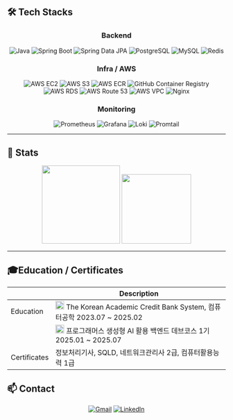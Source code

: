


## 🛠️ Tech Stacks
<div align="center">
  
### Backend
![Java](https://img.shields.io/badge/Java%2017-007396?style=for-the-badge&logo=openjdk&logoColor=white)
![Spring Boot](https://img.shields.io/badge/Spring%20Boot-6DB33F?style=for-the-badge&logo=springboot&logoColor=white)
![Spring Data JPA](https://img.shields.io/badge/Spring%20Data%20JPA-6DB33F?style=for-the-badge&logo=spring&logoColor=white)
![PostgreSQL](https://img.shields.io/badge/PostgreSQL-4169E1?style=for-the-badge&logo=postgresql&logoColor=white)
![MySQL](https://img.shields.io/badge/MySQL-4479A1?style=for-the-badge&logo=mysql&logoColor=white)
![Redis](https://img.shields.io/badge/Redis-DC382D?style=for-the-badge&logo=redis&logoColor=white)

### Infra / AWS
![AWS EC2](https://img.shields.io/badge/AWS%20EC2-FF9900?style=for-the-badge&logo=amazonaws&logoColor=white)
![AWS S3](https://img.shields.io/badge/AWS%20S3-569A31?style=for-the-badge&logo=amazons3&logoColor=white)
![AWS ECR](https://img.shields.io/badge/AWS%20ECR-232F3E?style=for-the-badge&logo=amazonaws&logoColor=white)
![GitHub Container Registry](https://img.shields.io/badge/GHCR-181717?style=for-the-badge&logo=github&logoColor=white)
![AWS RDS](https://img.shields.io/badge/AWS%20RDS-527FFF?style=for-the-badge&logo=amazonrds&logoColor=white)
![AWS Route 53](https://img.shields.io/badge/AWS%20Route%2053-7B3FBF?style=for-the-badge&logo=amazonroute53&logoColor=white)
![AWS VPC](https://img.shields.io/badge/AWS%20VPC-FF9900?style=for-the-badge&logo=aws&logoColor=white)
![Nginx](https://img.shields.io/badge/Nginx-009639?style=for-the-badge&logo=nginx&logoColor=white)

### Monitoring
![Prometheus](https://img.shields.io/badge/Prometheus-E6522C?style=for-the-badge&logo=prometheus&logoColor=white)
![Grafana](https://img.shields.io/badge/Grafana-F46800?style=for-the-badge&logo=grafana&logoColor=white)
![Loki](https://img.shields.io/badge/Loki-F2B704?style=for-the-badge&logo=grafana&logoColor=black)
![Promtail](https://img.shields.io/badge/Promtail-575757?style=for-the-badge&logo=grafana&logoColor=white)

</div>


---

## 🏅 Stats  

<div align="center">
  <img height="180em" src="https://github-readme-stats.vercel.app/api?username=lSNOTNULL&show_icons=true&count_private=true&hide_border=true&bg_color=0d1117&title_color=60a6ff&text_color=c9d1d9&icon_color=79c0ff"/>
  <img height="160em" src="https://github-readme-stats.vercel.app/api/top-langs/?username=lSNOTNULL&layout=compact&hide_border=true&bg_color=0d1117&title_color=58a6ff&text_color=c9d1d9"/>
</div>

---

## 🎓Education / Certificates

<div align="center">

|               | Description                                                                                                                                                                                                                    |
| ------------- | ------------------------------------------------------------------------------------------------------------------------------------------------------------------------------------------------------------------------------ |
| Education     | <img alt="image" src="https://github.com/user-attachments/assets/a1a4a52f-4d4d-4555-9b73-a7caed9c0f0a" width="20" height="20"> The Korean Academic Credit Bank System, 컴퓨터공학 2023.07 ~ 2025.02                             |
|               | <img src="https://encrypted-tbn0.gstatic.com/images?q=tbn:ANd9GcQzTRZU_YMy6CZqeuzKacLvZoERQoAIrGj3Ng&s" width="20" height="20"> 프로그래머스 생성형 AI 활용 백엔드 데브코스 1기 2025.01 ~ 2025.07                                 |
| Certificates  | 정보처리기사, SQLD, 네트워크관리사 2급, 컴퓨터활용능력 1급 
</div>

## 📫 Contact 
<div align="center">

[![Gmail](https://img.shields.io/badge/Gmail-D14836?style=for-the-badge&logo=gmail&logoColor=white)](mailto:iream0411@gmail.com)
[![LinkedIn](https://img.shields.io/badge/LinkedIn-0077B5?style=for-the-badge&logo=linkedin&logoColor=white)](https://linkedin.com/in/lsnotnull)

</div>

